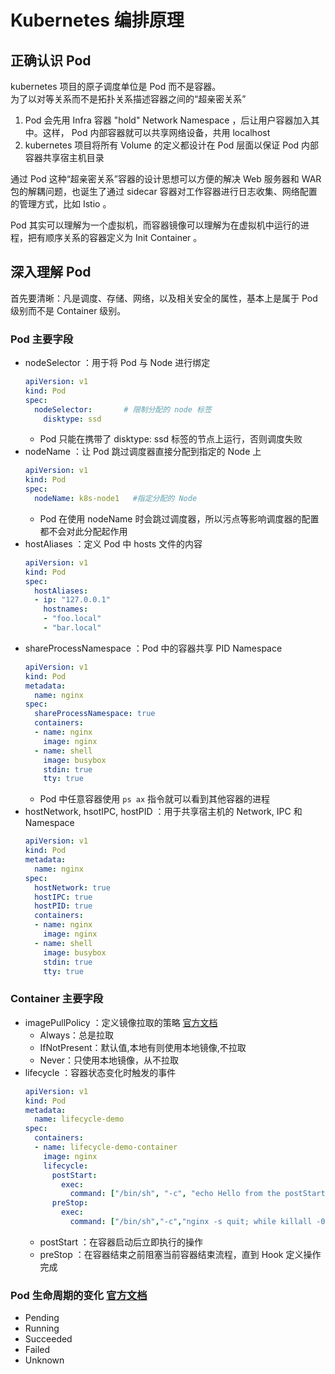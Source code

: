 # Kubernetes 编排原理
## 正确认识 Pod
kubernetes 项目的原子调度单位是 Pod 而不是容器。  
为了以对等关系而不是拓扑关系描述容器之间的“超亲密关系”
1. Pod 会先用 Infra 容器 "hold" Network Namespace ，后让用户容器加入其中。这样， Pod 内部容器就可以共享网络设备，共用 localhost
2. kubernetes 项目将所有 Volume 的定义都设计在 Pod 层面以保证 Pod 内部容器共享宿主机目录

通过 Pod 这种“超亲密关系”容器的设计思想可以方便的解决 Web 服务器和 WAR 包的解耦问题，也诞生了通过 sidecar 容器对工作容器进行日志收集、网络配置的管理方式，比如 Istio 。

Pod 其实可以理解为一个虚拟机，而容器镜像可以理解为在虚拟机中运行的进程，把有顺序关系的容器定义为 Init Container 。
## 深入理解 Pod
首先要清晰：凡是调度、存储、网络，以及相关安全的属性，基本上是属于 Pod 级别而不是 Container 级别。
### Pod 主要字段
- nodeSelector ：用于将 Pod 与 Node 进行绑定
    ```yaml
    apiVersion: v1
    kind: Pod
    spec:
      nodeSelector:       # 限制分配的 node 标签
        disktype: ssd
    ```
    - Pod 只能在携带了 disktype: ssd 标签的节点上运行，否则调度失败
- nodeName ：让 Pod 跳过调度器直接分配到指定的 Node 上
    ```yaml
    apiVersion: v1
    kind: Pod
    spec:
      nodeName: k8s-node1   #指定分配的 Node
    ```
    - Pod 在使用 nodeName 时会跳过调度器，所以污点等影响调度器的配置都不会对此分配起作用
- hostAliases ：定义 Pod 中 hosts 文件的内容
    ```yaml
    apiVersion: v1
    kind: Pod
    spec:
      hostAliases:
      - ip: "127.0.0.1"
        hostnames:
        - "foo.local"
        - "bar.local"
    ```
- shareProcessNamespace ：Pod 中的容器共享 PID Namespace
    ```yaml
    apiVersion: v1
    kind: Pod
    metadata:
      name: nginx
    spec:
      shareProcessNamespace: true
      containers:
      - name: nginx
        image: nginx
      - name: shell
        image: busybox
        stdin: true
        tty: true
    ```
    - Pod 中任意容器使用 `ps ax` 指令就可以看到其他容器的进程
- hostNetwork, hsotIPC, hostPID ：用于共享宿主机的 Network, IPC 和 Namespace
    ```yaml
    apiVersion: v1
    kind: Pod
    metadata:
      name: nginx
    spec:
      hostNetwork: true
      hostIPC: true
      hostPID: true
      containers:
      - name: nginx
        image: nginx
      - name: shell
        image: busybox
        stdin: true
        tty: true
    ```
### Container 主要字段
- imagePullPolicy ：定义镜像拉取的策略 [官方文档](https://kubernetes.io/zh/docs/concepts/containers/images/)
    - Always：总是拉取
    - IfNotPresent：默认值,本地有则使用本地镜像,不拉取
    - Never：只使用本地镜像，从不拉取
- lifecycle ：容器状态变化时触发的事件
    ```yaml
    apiVersion: v1
    kind: Pod
    metadata:
      name: lifecycle-demo
    spec:
      containers:
      - name: lifecycle-demo-container
        image: nginx
        lifecycle:
          postStart:
            exec:
              command: ["/bin/sh", "-c", "echo Hello from the postStart handler > /usr/share/message"]
          preStop:
            exec:
              command: ["/bin/sh","-c","nginx -s quit; while killall -0 nginx; do sleep 1; done"]
    ```
    - postStart ：在容器启动后立即执行的操作
    - preStop ：在容器结束之前阻塞当前容器结束流程，直到 Hook 定义操作完成
### Pod 生命周期的变化 [官方文档](https://kubernetes.io/zh/docs/concepts/workloads/pods/pod-lifecycle/)
- Pending
- Running
- Succeeded
- Failed
- Unknown